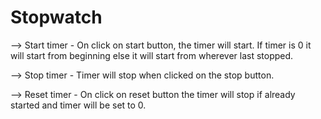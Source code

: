 # Stopwatch

--> Start timer - On click on start button, the timer will start. If timer is 0 it will start from beginning else it will start from wherever last stopped.

--> Stop timer - Timer will stop when clicked on the stop button.

--> Reset timer - On click on reset button the timer will stop if already started and timer will be set to 0.
